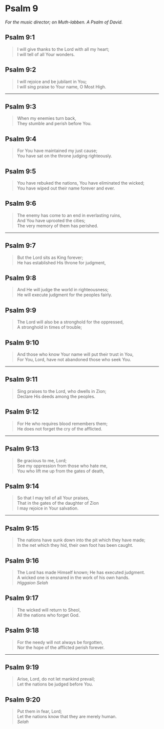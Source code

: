 # Psalm 9

_For the music director; on Muth-labben. A Psalm of David._

## Psalm 9:1

> I will give thanks to the Lord with all my heart;  
> I will tell of all Your wonders.

## Psalm 9:2

> I will rejoice and be jubilant in You;  
> I will sing praise to Your name, O Most High.

---

## Psalm 9:3

> When my enemies turn back,  
> They stumble and perish before You.

## Psalm 9:4

> For You have maintained my just cause;  
> You have sat on the throne judging righteously.

## Psalm 9:5

> You have rebuked the nations, You have eliminated the wicked;  
> You have wiped out their name forever and ever.

## Psalm 9:6

> The enemy has come to an end in everlasting ruins,  
> And You have uprooted the cities;  
> The very memory of them has perished.

---

## Psalm 9:7

> But the Lord sits as King forever;  
> He has established His throne for judgment,

## Psalm 9:8

> And He will judge the world in righteousness;  
> He will execute judgment for the peoples fairly.

## Psalm 9:9

> The Lord will also be a stronghold for the oppressed,  
> A stronghold in times of trouble;

## Psalm 9:10

> And those who know Your name will put their trust in You,  
> For You, Lord, have not abandoned those who seek You.

---

## Psalm 9:11

> Sing praises to the Lord, who dwells in Zion;  
> Declare His deeds among the peoples.

## Psalm 9:12

> For He who requires blood remembers them;  
> He does not forget the cry of the afflicted.

---

## Psalm 9:13

> Be gracious to me, Lord;  
> See my oppression from those who hate me,  
> You who lift me up from the gates of death,

## Psalm 9:14

> So that I may tell of all Your praises,  
> That in the gates of the daughter of Zion  
> I may rejoice in Your salvation.

---

## Psalm 9:15

> The nations have sunk down into the pit which they have made;  
> In the net which they hid, their own foot has been caught.

## Psalm 9:16

> The Lord has made Himself known; He has executed judgment.  
> A wicked one is ensnared in the work of his own hands.  
> _Higgaion Selah_

## Psalm 9:17

> The wicked will return to Sheol,  
> All the nations who forget God.

## Psalm 9:18

> For the needy will not always be forgotten,  
> Nor the hope of the afflicted perish forever.

---

## Psalm 9:19

> Arise, Lord, do not let mankind prevail;  
> Let the nations be judged before You.

## Psalm 9:20

> Put them in fear, Lord;  
> Let the nations know that they are merely human.  
> _Selah_
